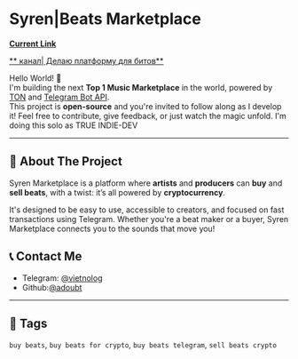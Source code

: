 # Syren|Beats Marketplace 
[**Current Link**](https://t.me/OctarynBot)

[** канал| Делаю платформу для битов**](https://t.me/syrenpath)

Hello World! 👋  
I'm building the next **Top 1 Music Marketplace** in the world, powered by [TON](https://docs.ton.org/v3/guidelines/get-started-with-ton) and [Telegram Bot API](https://core.telegram.org/bots/api).  
This project is **open-source** and you're invited to follow along as I develop it! Feel free to contribute, give feedback, or just watch the magic unfold. I'm doing this solo as TRUE INDIE-DEV 

--- 

## 🚀 About The Project
Syren Marketplace is a platform where **artists** and **producers** can **buy** and **sell beats**, with a twist: it’s all powered by **cryptocurrency**.

It's designed to be easy to use, accessible to creators, and focused on fast transactions using Telegram. Whether you're a beat maker or a buyer, Syren Marketplace connects you to the sounds that move you!

## 📞 Contact Me
- Telegram: [@vietnolog](https://t.me/vietnolog)
- Github:[@adoubt](https://github.com/adoubt)

---

## 🔖 Tags
`buy beats`, `buy beats for crypto`, `buy beats telegram`, `sell beats crypto`


